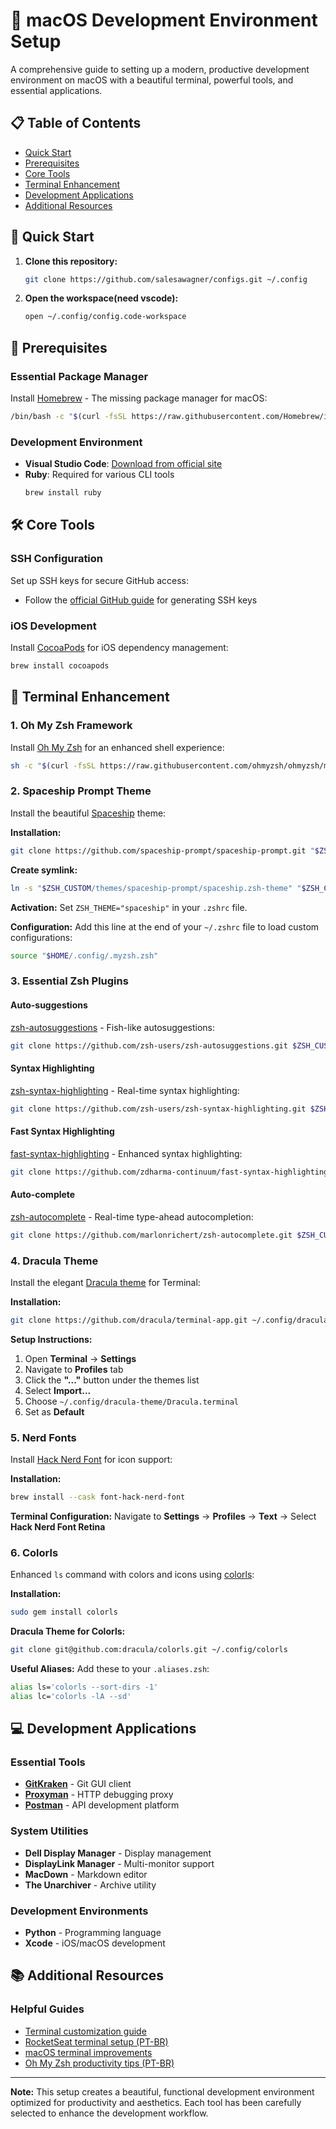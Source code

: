 # 🚀 macOS Development Environment Setup

A comprehensive guide to setting up a modern, productive development environment on macOS with a beautiful terminal, powerful tools, and essential applications.

## 📋 Table of Contents

- [Quick Start](#-quick-start)
- [Prerequisites](#-prerequisites)
- [Core Tools](#-core-tools)
- [Terminal Enhancement](#-terminal-enhancement)
- [Development Applications](#-development-applications)
- [Additional Resources](#-additional-resources)

## 🏁 Quick Start

1. **Clone this repository:**
   ```bash
   git clone https://github.com/salesawagner/configs.git ~/.config
   ```

2. **Open the workspace(need vscode):**
   ```bash
   open ~/.config/config.code-workspace
   ```

## 🔧 Prerequisites

### Essential Package Manager
Install [Homebrew](https://brew.sh) - The missing package manager for macOS:
```bash
/bin/bash -c "$(curl -fsSL https://raw.githubusercontent.com/Homebrew/install/HEAD/install.sh)"
```

### Development Environment
- **Visual Studio Code**: [Download from official site](https://code.visualstudio.com/download)
- **Ruby**: Required for various CLI tools
  ```bash
  brew install ruby
  ```

## 🛠 Core Tools

### SSH Configuration
Set up SSH keys for secure GitHub access:
- Follow the [official GitHub guide](https://docs.github.com/en/authentication/connecting-to-github-with-ssh/generating-a-new-ssh-key-and-adding-it-to-the-ssh-agent) for generating SSH keys

### iOS Development
Install [CocoaPods](https://cocoapods.org) for iOS dependency management:
```bash
brew install cocoapods
```

## 🎨 Terminal Enhancement

### 1. Oh My Zsh Framework
Install [Oh My Zsh](https://ohmyz.sh) for an enhanced shell experience:
```bash
sh -c "$(curl -fsSL https://raw.githubusercontent.com/ohmyzsh/ohmyzsh/master/tools/install.sh)"
```

### 2. Spaceship Prompt Theme
Install the beautiful [Spaceship](https://spaceship-prompt.sh) theme:

**Installation:**
```bash
git clone https://github.com/spaceship-prompt/spaceship-prompt.git "$ZSH_CUSTOM/themes/spaceship-prompt" --depth=1
```

**Create symlink:**
```bash
ln -s "$ZSH_CUSTOM/themes/spaceship-prompt/spaceship.zsh-theme" "$ZSH_CUSTOM/themes/spaceship.zsh-theme"
```

**Activation:**
Set `ZSH_THEME="spaceship"` in your `.zshrc` file.

**Configuration:**
Add this line at the end of your `~/.zshrc` file to load custom configurations:
```bash
source "$HOME/.config/.myzsh.zsh"
```

### 3. Essential Zsh Plugins

#### Auto-suggestions
[zsh-autosuggestions](https://github.com/zsh-users/zsh-autosuggestions) - Fish-like autosuggestions:
```bash
git clone https://github.com/zsh-users/zsh-autosuggestions.git $ZSH_CUSTOM/plugins/zsh-autosuggestions
```

#### Syntax Highlighting
[zsh-syntax-highlighting](https://github.com/zsh-users/zsh-syntax-highlighting) - Real-time syntax highlighting:
```bash
git clone https://github.com/zsh-users/zsh-syntax-highlighting.git $ZSH_CUSTOM/plugins/zsh-syntax-highlighting
```

#### Fast Syntax Highlighting
[fast-syntax-highlighting](https://github.com/zdharma-continuum/fast-syntax-highlighting) - Enhanced syntax highlighting:
```bash
git clone https://github.com/zdharma-continuum/fast-syntax-highlighting.git $ZSH_CUSTOM/plugins/fast-syntax-highlighting
```

#### Auto-complete
[zsh-autocomplete](https://github.com/marlonrichert/zsh-autocomplete) - Real-time type-ahead autocompletion:
```bash
git clone https://github.com/marlonrichert/zsh-autocomplete.git $ZSH_CUSTOM/plugins/zsh-autocomplete
```

### 4. Dracula Theme
Install the elegant [Dracula theme](https://draculatheme.com/terminal) for Terminal:

**Installation:**
```bash
git clone https://github.com/dracula/terminal-app.git ~/.config/dracula-theme
```

**Setup Instructions:**
1. Open **Terminal** → **Settings**
2. Navigate to **Profiles** tab
3. Click the **"..."** button under the themes list
4. Select **Import...**
5. Choose `~/.config/dracula-theme/Dracula.terminal`
6. Set as **Default**

### 5. Nerd Fonts
Install [Hack Nerd Font](https://www.nerdfonts.com/font-downloads) for icon support:

**Installation:**
```bash
brew install --cask font-hack-nerd-font
```

**Terminal Configuration:**
Navigate to **Settings** → **Profiles** → **Text** → Select **Hack Nerd Font Retina**

### 6. Colorls
Enhanced `ls` command with colors and icons using [colorls](https://github.com/athityakumar/colorls):

**Installation:**
```bash
sudo gem install colorls
```

**Dracula Theme for Colorls:**
```bash
git clone git@github.com:dracula/colorls.git ~/.config/colorls
```

**Useful Aliases:**
Add these to your `.aliases.zsh`:
```bash
alias ls='colorls --sort-dirs -1'
alias lc='colorls -lA --sd'
```

## 💻 Development Applications

### Essential Tools
- **[GitKraken](https://www.gitkraken.com)** - Git GUI client
- **[Proxyman](https://proxyman.com)** - HTTP debugging proxy
- **[Postman](https://www.postman.com/downloads/)** - API development platform

### System Utilities
- **Dell Display Manager** - Display management
- **DisplayLink Manager** - Multi-monitor support
- **MacDown** - Markdown editor
- **The Unarchiver** - Archive utility

### Development Environments
- **Python** - Programming language
- **Xcode** - iOS/macOS development

## 📚 Additional Resources

### Helpful Guides
- [Terminal customization guide](https://gist.github.com/n1snt/454b879b8f0b7995740ae04c5fb5b7df)
- [RocketSeat terminal setup (PT-BR)](https://www.rocketseat.com.br/blog/artigos/post/terminal-com-oh-my-zsh-spaceship-dracula-e-mais)
- [macOS terminal improvements](https://manuelrdsg.github.io/2018/10/improving-the-look-of-your-macos-terminal/)
- [Oh My Zsh productivity tips (PT-BR)](https://www.alura.com.br/artigos/oh-my-zsh-melhorando-produtividade-terminal)

---

**Note:** This setup creates a beautiful, functional development environment optimized for productivity and aesthetics. Each tool has been carefully selected to enhance the development workflow.